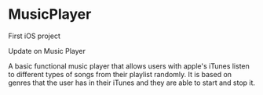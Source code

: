 # MusicPlayer
First iOS project

Update on Music Player

A basic functional music player that allows users with apple's iTunes listen to different types of songs from their playlist randomly. It is based on genres that the user has in their iTunes and they are able to start and stop it.

